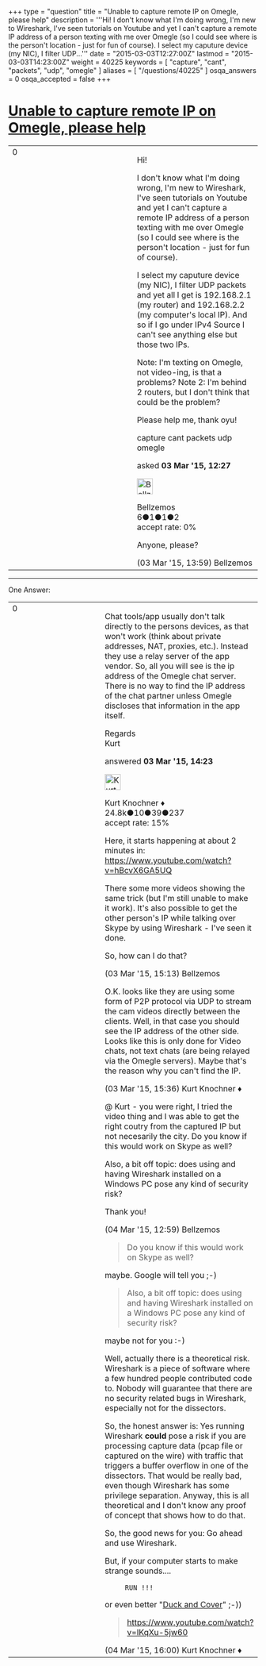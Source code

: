+++
type = "question"
title = "Unable to capture remote IP on Omegle, please help"
description = '''Hi! I don&#x27;t know what I&#x27;m doing wrong, I&#x27;m new to Wireshark, I&#x27;ve seen tutorials on Youtube and yet I can&#x27;t capture a remote IP address of a person texting with me over Omegle (so I could see where is the person&#x27;t location - just for fun of course). I select my caputure device (my NIC), I filter UDP...'''
date = "2015-03-03T12:27:00Z"
lastmod = "2015-03-03T14:23:00Z"
weight = 40225
keywords = [ "capture", "cant", "packets", "udp", "omegle" ]
aliases = [ "/questions/40225" ]
osqa_answers = 0
osqa_accepted = false
+++

<div class="headNormal">

# [Unable to capture remote IP on Omegle, please help](/questions/40225/unable-to-capture-remote-ip-on-omegle-please-help)

</div>

<div id="main-body">

<div id="askform">

<table id="question-table" style="width:100%;"><colgroup><col style="width: 50%" /><col style="width: 50%" /></colgroup><tbody><tr class="odd"><td style="width: 30px; vertical-align: top"><div class="vote-buttons"><div id="post-40225-score" class="post-score" title="current number of votes">0</div><div id="favorite-count" class="favorite-count"></div></div></td><td><div id="item-right"><div class="question-body"><p>Hi!</p><p>I don't know what I'm doing wrong, I'm new to Wireshark, I've seen tutorials on Youtube and yet I can't capture a remote IP address of a person texting with me over Omegle (so I could see where is the person't location - just for fun of course).</p><p>I select my caputure device (my NIC), I filter UDP packets and yet all I get is 192.168.2.1 (my router) and 192.168.2.2 (my computer's local IP). And so if I go under IPv4 Source I can't see anything else but those two IPs.</p><p>Note: I'm texting on Omegle, not video-ing, is that a problems? Note 2: I'm behind 2 routers, but I don't think that could be the problem?</p><p>Please help me, thank oyu!</p></div><div id="question-tags" class="tags-container tags">capture cant packets udp omegle</div><div id="question-controls" class="post-controls"></div><div class="post-update-info-container"><div class="post-update-info post-update-info-user"><p>asked <strong>03 Mar '15, 12:27</strong></p><img src="https://secure.gravatar.com/avatar/b8799db0617a43c40eea12c727879309?s=32&amp;d=identicon&amp;r=g" class="gravatar" width="32" height="32" alt="Bellzemos&#39;s gravatar image" /><p>Bellzemos<br />
<span class="score" title="6 reputation points">6</span><span title="1 badges"><span class="badge1">●</span><span class="badgecount">1</span></span><span title="1 badges"><span class="silver">●</span><span class="badgecount">1</span></span><span title="2 badges"><span class="bronze">●</span><span class="badgecount">2</span></span><br />
<span class="accept_rate" title="Rate of the user&#39;s accepted answers">accept rate:</span> <span title="Bellzemos has no accepted answers">0%</span></p></div></div><div id="comments-container-40225" class="comments-container"><span id="40229"></span><div id="comment-40229" class="comment"><div id="post-40229-score" class="comment-score"></div><div class="comment-text"><p>Anyone, please?</p></div><div id="comment-40229-info" class="comment-info"><span class="comment-age">(03 Mar '15, 13:59)</span> Bellzemos</div></div></div><div id="comment-tools-40225" class="comment-tools"></div><div class="clear"></div><div id="comment-40225-form-container" class="comment-form-container"></div><div class="clear"></div></div></td></tr></tbody></table>

------------------------------------------------------------------------

<div class="tabBar">

<span id="sort-top"></span>

<div class="headQuestions">

One Answer:

</div>

</div>

<span id="40231"></span>

<div id="answer-container-40231" class="answer">

<table style="width:100%;"><colgroup><col style="width: 50%" /><col style="width: 50%" /></colgroup><tbody><tr class="odd"><td style="width: 30px; vertical-align: top"><div class="vote-buttons"><div id="post-40231-score" class="post-score" title="current number of votes">0</div></div></td><td><div class="item-right"><div class="answer-body"><p>Chat tools/app usually don't talk directly to the persons devices, as that won't work (think about private addresses, NAT, proxies, etc.). Instead they use a relay server of the app vendor. So, all you will see is the ip address of the Omegle chat server. There is no way to find the IP address of the chat partner unless Omegle discloses that information in the app itself.</p><p>Regards<br />
Kurt</p></div><div class="answer-controls post-controls"></div><div class="post-update-info-container"><div class="post-update-info post-update-info-user"><p>answered <strong>03 Mar '15, 14:23</strong></p><img src="https://secure.gravatar.com/avatar/23b7bf5b13bc2c98b2e8aa9869ca5d75?s=32&amp;d=identicon&amp;r=g" class="gravatar" width="32" height="32" alt="Kurt%20Knochner&#39;s gravatar image" /><p>Kurt Knochner ♦<br />
<span class="score" title="24767 reputation points"><span>24.8k</span></span><span title="10 badges"><span class="badge1">●</span><span class="badgecount">10</span></span><span title="39 badges"><span class="silver">●</span><span class="badgecount">39</span></span><span title="237 badges"><span class="bronze">●</span><span class="badgecount">237</span></span><br />
<span class="accept_rate" title="Rate of the user&#39;s accepted answers">accept rate:</span> <span title="Kurt Knochner has 344 accepted answers">15%</span> </br></p></div></div><div id="comments-container-40231" class="comments-container"><span id="40236"></span><div id="comment-40236" class="comment"><div id="post-40236-score" class="comment-score"></div><div class="comment-text"><p>Here, it starts happening at about 2 minutes in: <a href="https://www.youtube.com/watch?v=hBcvX6GA5UQ">https://www.youtube.com/watch?v=hBcvX6GA5UQ</a></p><p>There some more videos showing the same trick (but I'm still unable to make it work). It's also possible to get the other person's IP while talking over Skype by using Wireshark - I've seen it done.</p><p>So, how can I do that?</p></div><div id="comment-40236-info" class="comment-info"><span class="comment-age">(03 Mar '15, 15:13)</span> Bellzemos</div></div><span id="40237"></span><div id="comment-40237" class="comment"><div id="post-40237-score" class="comment-score"></div><div class="comment-text"><p>O.K. looks like they are using some form of P2P protocol via UDP to stream the cam videos directly between the clients. Well, in that case you should see the IP address of the other side. Looks like this is only done for Video chats, not text chats (are being relayed via the Omegle servers). Maybe that's the reason why you can't find the IP.</p></div><div id="comment-40237-info" class="comment-info"><span class="comment-age">(03 Mar '15, 15:36)</span> Kurt Knochner ♦</div></div><span id="40260"></span><div id="comment-40260" class="comment"><div id="post-40260-score" class="comment-score"></div><div class="comment-text"><p>@ Kurt - you were right, I tried the video thing and I was able to get the right coutry from the captured IP but not necesarily the city. Do you know if this would work on Skype as well?</p><p>Also, a bit off topic: does using and having Wireshark installed on a Windows PC pose any kind of security risk?</p><p>Thank you!</p></div><div id="comment-40260-info" class="comment-info"><span class="comment-age">(04 Mar '15, 12:59)</span> Bellzemos</div></div><span id="40261"></span><div id="comment-40261" class="comment"><div id="post-40261-score" class="comment-score"></div><div class="comment-text"><blockquote><p>Do you know if this would work on Skype as well?</p></blockquote><p>maybe. Google will tell you ;-)</p><blockquote><p>Also, a bit off topic: does using and having Wireshark installed on a Windows PC pose any kind of security risk?</p></blockquote><p>maybe not for you :-)</p><p>Well, actually there is a theoretical risk. Wireshark is a piece of software where a few hundred people contributed code to. Nobody will guarantee that there are no security related bugs in Wireshark, especially not for the dissectors.</p><p>So, the honest answer is: Yes running Wireshark <strong>could</strong> pose a risk if you are processing capture data (pcap file or captured on the wire) with traffic that triggers a buffer overflow in one of the dissectors. That would be really bad, even though Wireshark has some privilege separation. Anyway, this is all theoretical and I don't know any proof of concept that shows how to do that.</p><p>So, the good news for you: Go ahead and use Wireshark.</p><p>But, if your computer starts to make strange sounds....</p><pre><code>     RUN !!! </code></pre><p>or even better "<a href="https://www.youtube.com/watch?v=IKqXu-5jw60">Duck and Cover</a>" ;-))</p><blockquote><p><a href="https://www.youtube.com/watch?v=IKqXu-5jw60">https://www.youtube.com/watch?v=IKqXu-5jw60</a></p></blockquote></div><div id="comment-40261-info" class="comment-info"><span class="comment-age">(04 Mar '15, 16:00)</span> Kurt Knochner ♦</div></div></div><div id="comment-tools-40231" class="comment-tools"></div><div class="clear"></div><div id="comment-40231-form-container" class="comment-form-container"></div><div class="clear"></div></div></td></tr></tbody></table>

</div>

<div class="paginator-container-left">

</div>

</div>

</div>

